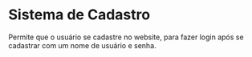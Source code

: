 # Sistema de Cadastro

Permite que o usuário se cadastre no website, para fazer login após se cadastrar com um nome de usuário e senha.
